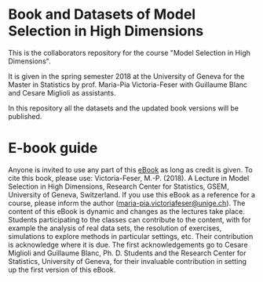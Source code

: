 # Book and Datasets of Model Selection in High Dimensions

This is the collaborators repository for the course "Model Selection in High Dimensions".

It is given in the spring semester 2018 at the University of Geneva for the Master in Statistics by prof. Maria-Pia Victoria-Feser with Guillaume Blanc and Cesare Miglioli as assistants.

In this repository all the datasets and the updated book versions will be published. 
 
# E-book guide

Anyone is invited to use any part of this [eBook](https://caesarxvii.github.io/MSHD-book-and-datasets/) as long as credit is given. To cite this book, please use:
Victoria-Feser, M.-P. (2018). A Lecture in Model Selection in High Dimensions, Research Center for Statistics, GSEM, University of Geneva, Switzerland.
If you use this eBook as a reference for a course, please inform the author (maria-pia.victoriafeser@unige.ch).
The content of this eBook is dynamic and changes as the lectures take place. Students participating to the classes can contribute to the content, with for example the analysis of real data sets, the resolution of exercises, simulations to explore methods in particular settings, etc. Their contribution is acknowledge where it is due.
The first acknowledgements go to Cesare Miglioli and Guillaume Blanc, Ph. D. Students and the Research Center for Statistics, University of Geneva, for their invaluable contribution in setting up the first version of this eBook.
